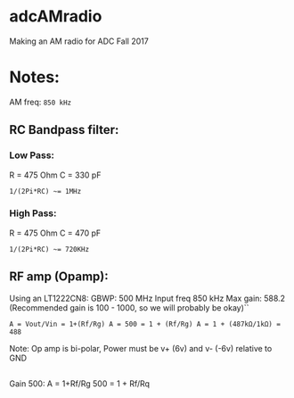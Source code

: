 # adcAMradio

Making an AM radio for ADC Fall 2017


# Notes:

AM freq: `850 kHz`

## RC Bandpass filter:
### Low Pass:
R = 475 Ohm
C = 330 pF

`1/(2Pi*RC) ~= 1MHz`

### High Pass:
R = 475 Ohm
C = 470 pF

`1/(2Pi*RC) ~= 720KHz`

## RF amp (Opamp):
Using an LT1222CN8:
GBWP: 500 MHz
Input freq 850 kHz
Max gain: 588.2 (Recommended gain is 100 - 1000, so we will probably be okay)``

`A = Vout/Vin = 1+(Rf/Rg)
A = 500 = 1 + (Rf/Rg)
A = 1 + (487kΩ/1kΩ) = 488
`

Note: Op amp is bi-polar, Power must be v+ (6v) and v- (-6v) relative to GND

## 

Gain 500:
A = 1+Rf/Rg
500 = 1 + Rf/Rq
